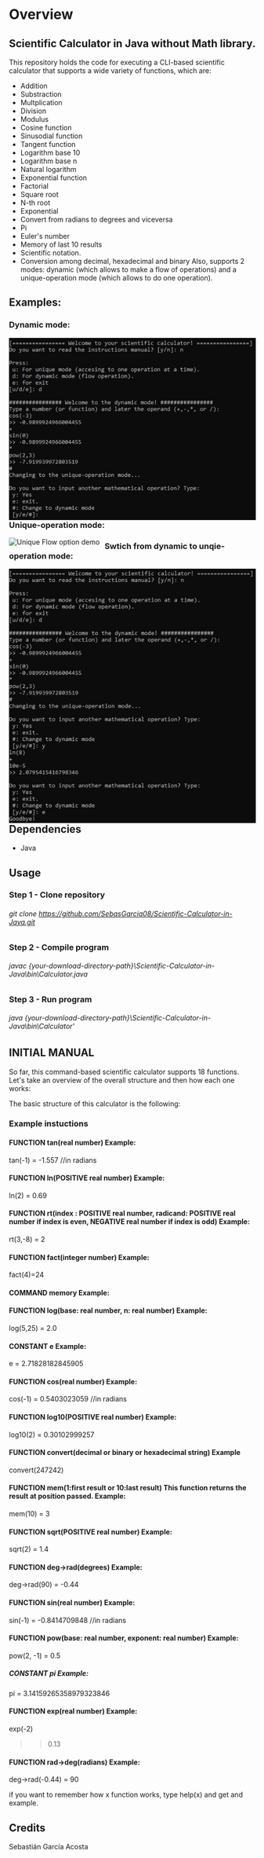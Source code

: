 # Overview 
## Scientific Calculator in Java without Math library.
This repository holds the code for executing a CLI-based scientific calculator that supports a wide variety of functions, which are:
* Addition
* Substraction
* Multplication
* Division
* Modulus
* Cosine function
* Sinusodial function
* Tangent function
* Logarithm base 10 
* Logarithm base n 
* Natural logarithm
* Exponential function
* Factorial
* Square root
* N-th root
* Exponential 
* Convert from radians to degrees and viceversa
* Pi
* Euler's number
* Memory of last 10 results
* Scientific notation.
* Conversion among decimal, hexadecimal and binary
Also, supports 2 modes: dynamic (which allows to make a flow of operations) and a unique-operation mode (which allows to do one operation).
## Examples:
### Dynamic mode:
<img src="dynamicFlowDemo.jpg" alt="Dynamic Flow option demo"
     style="float: left; margin-right: 10px;" /> 

### Unique-operation mode:
<img src="uniqueOperationMode.jpg" alt="Unique Flow option demo"
     style="float: left; margin-right: 10px;" /> 

### Swtich from dynamic to unqie-operation mode:
<img src="switchModeDemo.jpg" alt="Switch Flow option demo"
     style="float: left; margin-right: 10px;" /> 

## Dependencies
* Java

## Usage
### Step 1 - Clone repository

###### git clone https://github.com/SebasGarcia08/Scientific-Calculator-in-Java.git

### Step 2 - Compile program 

###### javac {your-download-directory-path}\Scientific-Calculator-in-Java\bin\Calculator.java

### Step 3 - Run program
###### java {your-download-directory-path}\Scientific-Calculator-in-Java\bin\Calculator'

## INITIAL MANUAL 
So far, this command-based scientific calculator supports 18 functions. Let's take an overview of the overall structure and then how each one works:

The basic structure of this calculator is the following:

###  Example instuctions
#### FUNCTION tan(real number) Example:
tan(-1) = -1.557 //in radians

#### FUNCTION ln(POSITIVE real number) Example:
ln(2) = 0.69

#### FUNCTION rt(index : POSITIVE real number, radicand: POSITIVE real number if index is even, NEGATIVE real number if index is odd) Example:
rt(3,-8) = 2

#### FUNCTION fact(integer number) Example:
fact(4)=24

#### COMMAND  memory Example:

#### FUNCTION log(base: real number, n: real number) Example:
log(5,25) = 2.0

#### CONSTANT e Example:
e = 2.71828182845905

#### FUNCTION cos(real number) Example:
cos(-1) = 0.5403023059 //in radians

#### FUNCTION log10(POSITIVE real number) Example:
log10(2) = 0.30102999257

#### FUNCTION convert(decimal or binary or hexadecimal string) Example
convert(247242)

#### FUNCTION mem(1:first result or 10:last result) This function returns the result at position passed. Example:
mem(10) = 3

#### FUNCTION sqrt(POSITIVE real number) Example:
sqrt(2) = 1.4

#### FUNCTION deg->rad(degrees) Example:
deg->rad(90) = -0.44

#### FUNCTION sin(real number) Example:
sin(-1) = -0.8414709848 //in radians

#### FUNCTION pow(base: real number, exponent: real number) Example:
pow(2, -1) = 0.5

##### CONSTANT pi  Example:
pi = 3.14159265358979323846

#### FUNCTION exp(real number) Example:
exp(-2)
>>0.13

#### FUNCTION rad->deg(radians) Example:
deg->rad(-0.44) = 90

if you want to remember how x function works, type help(x) and get and example.

## Credits
Sebastián García Acosta


